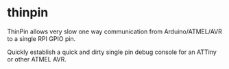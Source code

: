 thinpin
=======

ThinPin allows very slow one way communication from Arduino/ATMEL/AVR to a single RPI GPIO pin.

Quickly establish a quick and dirty single pin debug console for an ATTiny or other ATMEL AVR.



